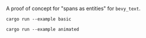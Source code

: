 A proof of concept for "spans as entities" for `bevy_text`.

```
cargo run --example basic
```

```
cargo run --example animated
```
